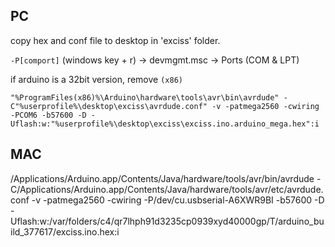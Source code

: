 

## PC 
copy hex and conf file to desktop in 'exciss' folder.

`-P[comport]` (windows key + r) -> devmgmt.msc -> Ports (COM & LPT)

if arduino is a 32bit version, remove `(x86)` 

```
"%ProgramFiles(x86)%\Arduino\hardware\tools\avr\bin\avrdude" -C"%userprofile%\desktop\exciss\avrdude.conf" -v -patmega2560 -cwiring -PCOM6 -b57600 -D -Uflash:w:"%userprofile%\desktop\exciss\exciss.ino.arduino_mega.hex":i 
```

## MAC
/Applications/Arduino.app/Contents/Java/hardware/tools/avr/bin/avrdude -C/Applications/Arduino.app/Contents/Java/hardware/tools/avr/etc/avrdude.conf -v -patmega2560 -cwiring -P/dev/cu.usbserial-A6XWR9BI -b57600 -D -Uflash:w:/var/folders/c4/qr7lhph91d3235cp0939xyd40000gp/T/arduino_build_377617/exciss.ino.hex:i 
